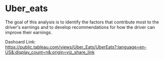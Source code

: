 # Uber_eats
The goal of this analysis is to identify the factors that contribute most to the driver's earnings and to develop recommendations for how the driver can improve their earnings.

Dashoard Link: https://public.tableau.com/views/Uber_Eats/UberEats?:language=en-US&:display_count=n&:origin=viz_share_link
